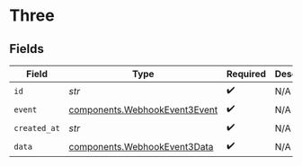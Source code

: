 # Three


## Fields

| Field                                                                          | Type                                                                           | Required                                                                       | Description                                                                    |
| ------------------------------------------------------------------------------ | ------------------------------------------------------------------------------ | ------------------------------------------------------------------------------ | ------------------------------------------------------------------------------ |
| `id`                                                                           | *str*                                                                          | :heavy_check_mark:                                                             | N/A                                                                            |
| `event`                                                                        | [components.WebhookEvent3Event](../../models/components/webhookevent3event.md) | :heavy_check_mark:                                                             | N/A                                                                            |
| `created_at`                                                                   | *str*                                                                          | :heavy_check_mark:                                                             | N/A                                                                            |
| `data`                                                                         | [components.WebhookEvent3Data](../../models/components/webhookevent3data.md)   | :heavy_check_mark:                                                             | N/A                                                                            |